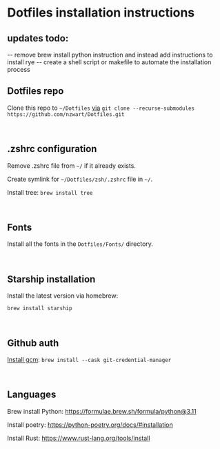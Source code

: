 # Dotfiles installation instructions

## updates todo:

-- remove brew install python instruction and instead add instructions to install rye
-- create a shell script or makefile to automate the installation process

## Dotfiles repo

Clone this repo to `~/Dotfiles` [via](<[url](https://git-scm.com/book/en/v2/Git-Tools-Submodules)>)
`git clone --recurse-submodules https://github.com/nzwart/Dotfiles.git`

&ensp;

## .zshrc configuration

Remove .zshrc file from `~/` if it already exists.

Create symlink for `~/Dotfiles/zsh/.zshrc` file in `~/`.

Install tree: `brew install tree`

&ensp;

## Fonts

Install all the fonts in the `Dotfiles/Fonts/` directory.

&ensp;

## Starship installation

Install the latest version via homebrew:

`brew install starship`

&ensp;

## Github auth

[Install gcm](https://github.com/git-ecosystem/git-credential-manager/blob/release/docs/install.md):
`brew install --cask git-credential-manager`

&ensp;

## Languages

Brew install Python: https://formulae.brew.sh/formula/python@3.11

Install poetry: https://python-poetry.org/docs/#installation

Install Rust: https://www.rust-lang.org/tools/install
